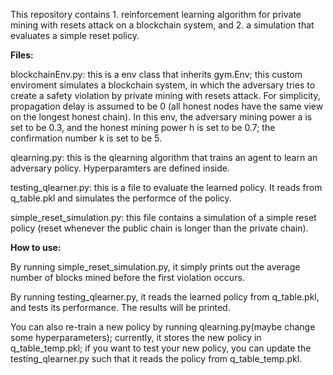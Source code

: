 This repository contains 1. reinforcement learning algorithm for private mining with resets attack on a blockchain system, and 2. a simulation that evaluates a simple reset policy.

**Files:**

blockchainEnv.py: this is a env class that inherits gym.Env; this custom enviroment simulates a blockchain system, in which the adversary tries to create a safety violation by private mining with resets attack. For simplicity, propagation delay is assumed to be 0 (all honest nodes have the same view on the longest honest chain). In this env, the adversary mining power a is set to be 0.3, and the honest mining power h is set to be 0.7; the confirmation number k is set to be 5.

qlearning.py: this is the qlearning algorithm that trains an agent to learn an adversary policy. Hyperparamters are defined inside. 

testing_qlearner.py: this is a file to evaluate the learned policy. It reads from q_table.pkl and simulates the performce of the policy.

simple_reset_simulation.py: this file contains a simulation of a simple reset policy (reset whenever the public chain is longer than the private chain).

**How to use:**

By running simple_reset_simulation.py, it simply prints out the average number of blocks mined before the first violation occurs.

By running testing_qlearner.py, it reads the learned policy from q_table.pkl, and tests its performance. The results will be printed.

You can also re-train a new policy by running qlearning.py(maybe change some hyperparameters); currently, it stores the new policy in q_table_temp.pkl; if you want to test your new policy, you can update the testing_qlearner.py such that it reads the policy from q_table_temp.pkl.